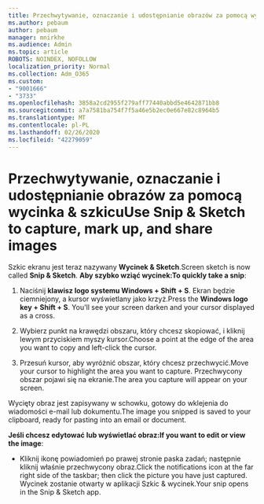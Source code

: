 ```yaml
---
title: Przechwytywanie, oznaczanie i udostępnianie obrazów za pomocą wycinka & szkicu
ms.author: pebaum
author: pebaum
manager: mnirkhe
ms.audience: Admin
ms.topic: article
ROBOTS: NOINDEX, NOFOLLOW
localization_priority: Normal
ms.collection: Adm_O365
ms.custom:
- "9001666"
- "3733"
ms.openlocfilehash: 3858a2cd2955f279aff77440abbd5e4642871bb8
ms.sourcegitcommit: a7a7581ba754f7f5a46e5b2ec0e667e82c8964b5
ms.translationtype: MT
ms.contentlocale: pl-PL
ms.lasthandoff: 02/26/2020
ms.locfileid: "42279059"
---
```

# <a name="use-snip--sketch-to-capture-mark-up-and-share-images"></a><span data-ttu-id="83fc4-102">Przechwytywanie, oznaczanie i udostępnianie obrazów za pomocą wycinka & szkicu</span><span class="sxs-lookup"><span data-stu-id="83fc4-102">Use Snip & Sketch to capture, mark up, and share images</span></span>

<span data-ttu-id="83fc4-103">Szkic ekranu jest teraz nazywany **Wycinek & Sketch**.</span><span class="sxs-lookup"><span data-stu-id="83fc4-103">Screen sketch is now called **Snip & Sketch**.</span></span> <span data-ttu-id="83fc4-104">**Aby szybko wziąć wycinek:**</span><span class="sxs-lookup"><span data-stu-id="83fc4-104">**To quickly take a snip**:</span></span>

1. <span data-ttu-id="83fc4-105">Naciśnij **klawisz logo systemu Windows + Shift + S**. Ekran będzie ciemniejony, a kursor wyświetlany jako krzyż.</span><span class="sxs-lookup"><span data-stu-id="83fc4-105">Press the **Windows logo key + Shift + S**. You'll see your screen darken and your cursor displayed as a cross.</span></span> 

2. <span data-ttu-id="83fc4-106">Wybierz punkt na krawędzi obszaru, który chcesz skopiować, i kliknij lewym przyciskiem myszy kursor.</span><span class="sxs-lookup"><span data-stu-id="83fc4-106">Choose a point at the edge of the area you want to copy and left-click the cursor.</span></span> 

3. <span data-ttu-id="83fc4-107">Przesuń kursor, aby wyróżnić obszar, który chcesz przechwycić.</span><span class="sxs-lookup"><span data-stu-id="83fc4-107">Move your cursor to highlight the area you want to capture.</span></span> <span data-ttu-id="83fc4-108">Przechwycony obszar pojawi się na ekranie.</span><span class="sxs-lookup"><span data-stu-id="83fc4-108">The area you capture will appear on your screen.</span></span>

<span data-ttu-id="83fc4-109">Wycięty obraz jest zapisywany w schowku, gotowy do wklejenia do wiadomości e-mail lub dokumentu.</span><span class="sxs-lookup"><span data-stu-id="83fc4-109">The image you snipped is saved to your clipboard, ready for pasting into an email or document.</span></span> 

<span data-ttu-id="83fc4-110">**Jeśli chcesz edytować lub wyświetlać obraz:**</span><span class="sxs-lookup"><span data-stu-id="83fc4-110">**If you want to edit or view the image**:</span></span> 

- <span data-ttu-id="83fc4-111">Kliknij ikonę powiadomień po prawej stronie paska zadań; następnie kliknij właśnie przechwycony obraz.</span><span class="sxs-lookup"><span data-stu-id="83fc4-111">Click the notifications icon at the far right side of the taskbar; then click the picture you have just captured.</span></span> <span data-ttu-id="83fc4-112">Wycinek zostanie otwarty w aplikacji Szkic & wycinek.</span><span class="sxs-lookup"><span data-stu-id="83fc4-112">Your snip opens in the Snip & Sketch app.</span></span>

